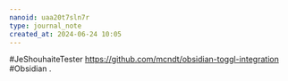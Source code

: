 ```yaml
---
nanoid: uaa20t7sln7r
type: journal_note
created_at: 2024-06-24 10:05
---
```

#JeShouhaiteTester https://github.com/mcndt/obsidian-toggl-integration #Obsidian .
